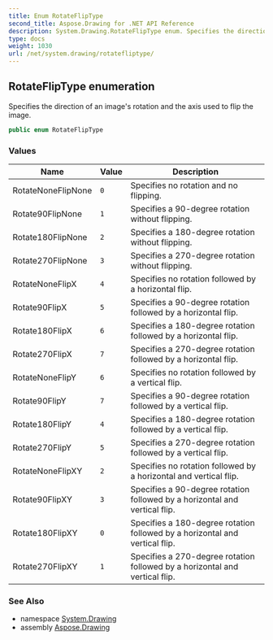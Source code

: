 ```yaml
---
title: Enum RotateFlipType
second_title: Aspose.Drawing for .NET API Reference
description: System.Drawing.RotateFlipType enum. Specifies the direction of an images rotation and the axis used to flip the image
type: docs
weight: 1030
url: /net/system.drawing/rotatefliptype/
---
```

## RotateFlipType enumeration

Specifies the direction of an image's rotation and the axis used to flip the image.

```csharp
public enum RotateFlipType
```

### Values

| Name | Value | Description |
| --- | --- | --- |
| RotateNoneFlipNone | `0` | Specifies no rotation and no flipping. |
| Rotate90FlipNone | `1` | Specifies a 90-degree rotation without flipping. |
| Rotate180FlipNone | `2` | Specifies a 180-degree rotation without flipping. |
| Rotate270FlipNone | `3` | Specifies a 270-degree rotation without flipping. |
| RotateNoneFlipX | `4` | Specifies no rotation followed by a horizontal flip. |
| Rotate90FlipX | `5` | Specifies a 90-degree rotation followed by a horizontal flip. |
| Rotate180FlipX | `6` | Specifies a 180-degree rotation followed by a horizontal flip. |
| Rotate270FlipX | `7` | Specifies a 270-degree rotation followed by a horizontal flip. |
| RotateNoneFlipY | `6` | Specifies no rotation followed by a vertical flip. |
| Rotate90FlipY | `7` | Specifies a 90-degree rotation followed by a vertical flip. |
| Rotate180FlipY | `4` | Specifies a 180-degree rotation followed by a vertical flip. |
| Rotate270FlipY | `5` | Specifies a 270-degree rotation followed by a vertical flip. |
| RotateNoneFlipXY | `2` | Specifies no rotation followed by a horizontal and vertical flip. |
| Rotate90FlipXY | `3` | Specifies a 90-degree rotation followed by a horizontal and vertical flip. |
| Rotate180FlipXY | `0` | Specifies a 180-degree rotation followed by a horizontal and vertical flip. |
| Rotate270FlipXY | `1` | Specifies a 270-degree rotation followed by a horizontal and vertical flip. |

### See Also

* namespace [System.Drawing](../../system.drawing/)
* assembly [Aspose.Drawing](../../)


